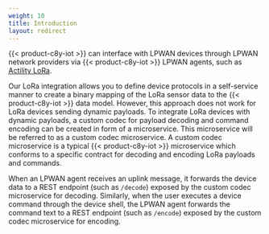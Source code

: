```yaml
---
weight: 10
title: Introduction
layout: redirect
---
```


{{< product-c8y-iot >}} can interface with LPWAN devices through LPWAN network providers via {{< product-c8y-iot >}} LPWAN agents, such as [Actility LoRa](/protocol-integration/lora-actility/).

Our LoRa integration allows you to define device protocols in a self-service manner to create a binary mapping of the LoRa sensor data to the {{< product-c8y-iot >}} data model.
However, this approach does not work for LoRa devices sending dynamic payloads.
To integrate LoRa devices with dynamic payloads, a custom codec for payload decoding and command encoding can be created in form of a microservice.
This microservice will be referred to as a custom codec microservice.
A custom codec microservice is a typical {{< product-c8y-iot >}} microservice which conforms to a specific contract for decoding and encoding LoRa payloads and commands.

When an LPWAN agent receives an uplink message, it forwards the device data to a REST endpoint (such as `/decode`) exposed by the custom codec microservice for decoding.
Similarly, when the user executes a device command through the device shell, the LPWAN agent forwards the command text to a REST endpoint (such as `/encode`) exposed by the custom codec microservice for encoding.
